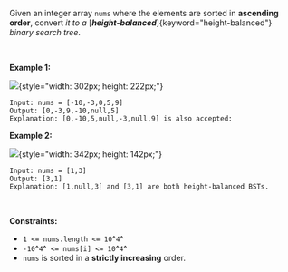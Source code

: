 Given an integer array `nums` where the elements are sorted in
**ascending order**, convert *it to a*
[***height-balanced***]{keyword="height-balanced"} *binary search tree*.

 

**Example 1:**

![](https://assets.leetcode.com/uploads/2021/02/18/btree1.jpg){style="width: 302px; height: 222px;"}

    Input: nums = [-10,-3,0,5,9]
    Output: [0,-3,9,-10,null,5]
    Explanation: [0,-10,5,null,-3,null,9] is also accepted:

**Example 2:**

![](https://assets.leetcode.com/uploads/2021/02/18/btree.jpg){style="width: 342px; height: 142px;"}

    Input: nums = [1,3]
    Output: [3,1]
    Explanation: [1,null,3] and [3,1] are both height-balanced BSTs.

 

**Constraints:**

-   `1 <= nums.length <= 10`^`4`^
-   `-10`^`4`^` <= nums[i] <= 10`^`4`^
-   `nums` is sorted in a **strictly increasing** order.
